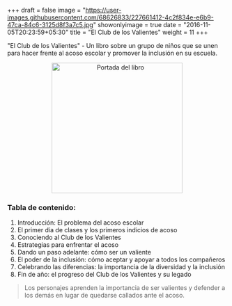 +++
draft = false
image = "https://user-images.githubusercontent.com/68626833/227661412-4c2f834e-e6b9-47ca-84c6-3125d8f3a7c5.jpg"
showonlyimage = true
date = "2016-11-05T20:23:59+05:30"
title = "El Club de los Valientes"
weight = 11
+++

"El Club de los Valientes" - Un libro sobre un grupo de niños que se unen para hacer frente al acoso escolar y promover la inclusión en su escuela.
<!--more-->

<div>
    <p style = 'text-align:center;'>
    <img src="https://user-images.githubusercontent.com/68626833/227718720-2a9e0de5-7516-4d34-9d85-960631ba0592.png" alt="Portada del libro" width="300px">
</p>
</div>

### Tabla de contenido:

1. Introducción: El problema del acoso escolar
1. El primer día de clases y los primeros indicios de acoso
1. Conociendo al Club de los Valientes
1. Estrategias para enfrentar el acoso
1. Dando un paso adelante: cómo ser un valiente
1. El poder de la inclusión: cómo aceptar y apoyar a todos los compañeros
1. Celebrando las diferencias: la importancia de la diversidad y la inclusión
2. Fin de año: el progreso del Club de los Valientes y su legado

> Los personajes aprenden la importancia de ser valientes y defender a los demás en lugar de quedarse callados ante el acoso.
